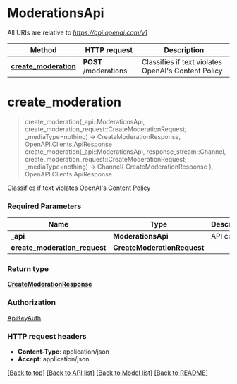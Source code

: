 # ModerationsApi

All URIs are relative to *https://api.openai.com/v1*

Method | HTTP request | Description
------------- | ------------- | -------------
[**create_moderation**](ModerationsApi.md#create_moderation) | **POST** /moderations | Classifies if text violates OpenAI&#39;s Content Policy


# **create_moderation**
> create_moderation(_api::ModerationsApi, create_moderation_request::CreateModerationRequest; _mediaType=nothing) -> CreateModerationResponse, OpenAPI.Clients.ApiResponse <br/>
> create_moderation(_api::ModerationsApi, response_stream::Channel, create_moderation_request::CreateModerationRequest; _mediaType=nothing) -> Channel{ CreateModerationResponse }, OpenAPI.Clients.ApiResponse

Classifies if text violates OpenAI's Content Policy

### Required Parameters

Name | Type | Description  | Notes
------------- | ------------- | ------------- | -------------
 **_api** | **ModerationsApi** | API context | 
**create_moderation_request** | [**CreateModerationRequest**](CreateModerationRequest.md)|  | 

### Return type

[**CreateModerationResponse**](CreateModerationResponse.md)

### Authorization

[ApiKeyAuth](../README.md#ApiKeyAuth)

### HTTP request headers

 - **Content-Type**: application/json
 - **Accept**: application/json

[[Back to top]](#) [[Back to API list]](../README.md#api-endpoints) [[Back to Model list]](../README.md#models) [[Back to README]](../README.md)

